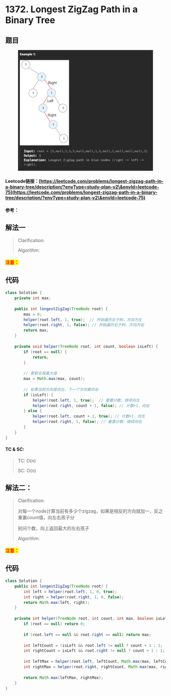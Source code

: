 # 1372. Longest ZigZag Path in a Binary Tree

## 题目

<figure><img src="../../.gitbook/assets/image (194).png" alt=""><figcaption></figcaption></figure>

#### Leetcode链接：[https://leetcode.com/problems/longest-zigzag-path-in-a-binary-tree/description/?envType=study-plan-v2\&envId=leetcode-75](https://leetcode.com/problems/longest-zigzag-path-in-a-binary-tree/description/?envType=study-plan-v2\&envId=leetcode-75)

#### 参考：

## 解法一

> Clarification:&#x20;
>
> Algorithm:&#x20;

#### <mark style="color:red;">注意：</mark>

## 代码

```java
class Solution {
    private int max;

    public int longestZigZag(TreeNode root) {
        max = 0;
        helper(root.left, 1, true);  // 开始遍历左子树，方向为左
        helper(root.right, 1, false); // 开始遍历右子树，方向为右
        return max;
    }

    private void helper(TreeNode root, int count, boolean isLeft) {
        if (root == null) {
            return;
        }

        // 更新全局最大值
        max = Math.max(max, count);

        // 如果当前方向是向左，下一个方向要向右
        if (isLeft) {
            helper(root.left, 1, true);  // 重置计数，继续向左
            helper(root.right, count + 1, false); // 计数+1，向右
        } else {
            helper(root.left, count + 1, true); // 计数+1，向左
            helper(root.right, 1, false); // 重置计数，继续向右
        }
    }
}
```

#### TC & SC:&#x20;

> TC: O(n)
>
> SC: O(n)

## 解法二：

> Clarification:&#x20;
>
> 对每一个node计算当前有多少个zigzag，如果是相反的方向就加一，反之重置count值，向左右孩子分
>
> 别问个数，向上返回最大的左右孩子
>
> Algorithm:&#x20;

#### <mark style="color:red;">注意：</mark>

## 代码

```java
class Solution {
    public int longestZigZag(TreeNode root) {
        int left = helper(root.left, 1, 0, true);
        int right = helper(root.right, 1, 0, false);
        return Math.max(left, right);
    }

    private int helper(TreeNode root, int count, int max, boolean isLeft) {
        if (root == null) return 0;

        if (root.left == null && root.right == null) return max;

        int leftCount = !isLeft && root.left != null ? count + 1 : 1;
        int rightCount = isLeft && root.right != null ? count + 1 : 1;

        int leftMax = helper(root.left, leftCount, Math.max(max, leftCount), true);
        int rightMax = helper(root.right, rightCount, Math.max(max, rightCount), false);

        return Math.max(leftMax, rightMax);
    }
}
```
